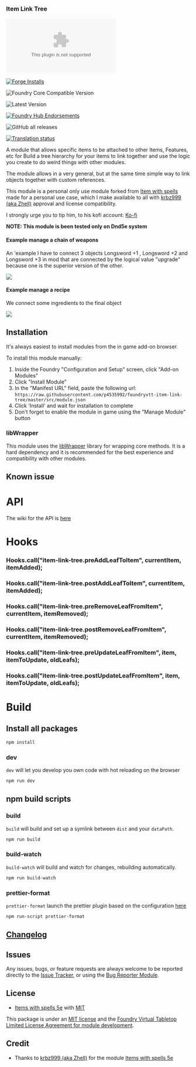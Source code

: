 ### Item Link Tree

![Latest Release Download Count](https://img.shields.io/github/downloads/p4535992/foundryvtt-item-link-tree/latest/module.zip?color=2b82fc&label=DOWNLOADS&style=for-the-badge)

[![Forge Installs](https://img.shields.io/badge/dynamic/json?label=Forge%20Installs&query=package.installs&suffix=%25&url=https%3A%2F%2Fforge-vtt.com%2Fapi%2Fbazaar%2Fpackage%2Fitem-link-tree&colorB=006400&style=for-the-badge)](https://forge-vtt.com/bazaar#package=item-link-tree)

![Foundry Core Compatible Version](https://img.shields.io/badge/dynamic/json.svg?url=https%3A%2F%2Fraw.githubusercontent.com%2Fp4535992%2Ffoundryvtt-item-link-tree%2Fmaster%2Fsrc%2Fmodule.json&label=Foundry%20Version&query=$.compatibility.verified&colorB=orange&style=for-the-badge)

![Latest Version](https://img.shields.io/badge/dynamic/json.svg?url=https%3A%2F%2Fraw.githubusercontent.com%2Fp4535992%2Ffoundryvtt-item-link-tree%2Fmaster%2Fsrc%2Fmodule.json&label=Latest%20Release&prefix=v&query=$.version&colorB=red&style=for-the-badge)

[![Foundry Hub Endorsements](https://img.shields.io/endpoint?logoColor=white&url=https%3A%2F%2Fwww.foundryvtt-hub.com%2Fwp-json%2Fhubapi%2Fv1%2Fpackage%2Fitem-link-tree%2Fshield%2Fendorsements&style=for-the-badge)](https://www.foundryvtt-hub.com/package/item-link-tree/)

![GitHub all releases](https://img.shields.io/github/downloads/p4535992/foundryvtt-item-link-tree/total?style=for-the-badge)

[![Translation status](https://weblate.foundryvtt-hub.com/widgets/item-link-tree/-/287x66-black.png)](https://weblate.foundryvtt-hub.com/engage/item-link-tree/)

A module that allows specific items to be attached to other Items, Features, etc  for Build a tree hierarchy for your items to link together and use the logic you create to do weird things with other modules.

The module allows in a very general, but at the same time simple way to link objects together with custom references.

This module is a personal only use module forked from [Item with spells](https://github.com/krbz999/foundryvtt-item-link-tree) made for a personal use case, which I make available to all with [krbz999 (aka Zhell)](https://github.com/krbz999/) approval and license compatibility.

I strongly urge you to tip him, to his kofi account: [Ko-fi](https://ko-fi.com/zhell)

**NOTE: This module is been tested only on Dnd5e system**

#### Example manage a chain of weapons

An 'example I have to connect 3 objects Longsword +1 , Longsword +2 and Longsword +3 in mod that are connected by the logical value "upgrade" because one is the superior version of the other.

![](wiki/exampe_superior.gif)

#### Example manage a recipe

We connect some ingredients to the final object

![](wiki/example_recipe.gif)

## Installation

It's always easiest to install modules from the in game add-on browser.

To install this module manually:
1.  Inside the Foundry "Configuration and Setup" screen, click "Add-on Modules"
2.  Click "Install Module"
3.  In the "Manifest URL" field, paste the following url:
`https://raw.githubusercontent.com/p4535992/foundryvtt-item-link-tree/master/src/module.json`
4.  Click 'Install' and wait for installation to complete
5.  Don't forget to enable the module in game using the "Manage Module" button

### libWrapper

This module uses the [libWrapper](https://github.com/ruipin/fvtt-lib-wrapper) library for wrapping core methods. It is a hard dependency and it is recommended for the best experience and compatibility with other modules.


## Known issue

# API

The wiki for the API is [here](wiki/api.md)

# Hooks

### Hooks.call("item-link-tree.preAddLeafToItem", currentItem, itemAdded);

### Hooks.call("item-link-tree.postAddLeafToItem", currentItem, itemAdded);

### Hooks.call("item-link-tree.preRemoveLeafFromItem", currentItem, itemRemoved);

### Hooks.call("item-link-tree.postRemoveLeafFromItem", currentItem, itemRemoved);

### Hooks.call("item-link-tree.preUpdateLeafFromItem", item, itemToUpdate, oldLeafs);

### Hooks.call("item-link-tree.postUpdateLeafFromItem", item, itemToUpdate, oldLeafs);



# Build

## Install all packages

```bash
npm install
```

### dev

`dev` will let you develop you own code with hot reloading on the browser

```bash
npm run dev
```

## npm build scripts

### build

`build` will build and set up a symlink between `dist` and your `dataPath`.

```bash
npm run build
```

### build-watch

`build-watch` will build and watch for changes, rebuilding automatically.

```bash
npm run build-watch
```

### prettier-format

`prettier-format` launch the prettier plugin based on the configuration [here](./.prettierrc)

```bash
npm run-script prettier-format
```

## [Changelog](./CHANGELOG.md)

## Issues

Any issues, bugs, or feature requests are always welcome to be reported directly to the [Issue Tracker](https://github.com/p4535992/foundryvtt-item-link-tree/issues), or using the [Bug Reporter Module](https://foundryvtt.com/packages/bug-reporter/).

## License

- [Items with spells 5e](https://github.com/krbz999/foundryvtt-item-link-tree) with [MIT](https://github.com/krbz999/foundryvtt-item-link-tree/blob/master/LICENSE)

This package is under an [MIT license](LICENSE) and the [Foundry Virtual Tabletop Limited License Agreement for module development](https://foundryvtt.com/article/license/).

## Credit

- Thanks to [krbz999 (aka Zhell)](https://github.com/krbz999/) for the module [Items with spells 5e](https://github.com/krbz999/foundryvtt-item-link-tree)
